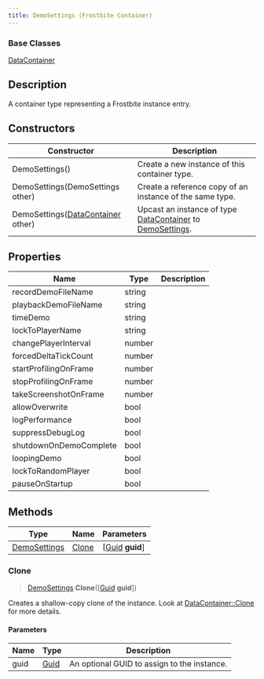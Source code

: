 ```yaml
---
title: DemoSettings (Frostbite Container)
---
```

### Base Classes

[DataContainer](/vext/ref/cls/shr/datacontainer)

## Description

A container type representing a Frostbite instance entry.

## Constructors

| Constructor                                                             | Description                                                                                                     |
| ----------------------------------------------------------------------- | --------------------------------------------------------------------------------------------------------------- |
| DemoSettings()                                                          | Create a new instance of this container type.                                                                   |
| DemoSettings(DemoSettings other)                                        | Create a reference copy of an instance of the same type.                                                        |
| DemoSettings([DataContainer](/vext/ref/cls/shr/datacontainer) other) | Upcast an instance of type [DataContainer](/vext/ref/cls/shr/datacontainer) to [DemoSettings](DemoSettings). |

## Properties

| Name                   | Type   | Description |
| ---------------------- | ------ | ----------- |
| recordDemoFileName     | string |             |
| playbackDemoFileName   | string |             |
| timeDemo               | string |             |
| lockToPlayerName       | string |             |
| changePlayerInterval   | number |             |
| forcedDeltaTickCount   | number |             |
| startProfilingOnFrame  | number |             |
| stopProfilingOnFrame   | number |             |
| takeScreenshotOnFrame  | number |             |
| allowOverwrite         | bool   |             |
| logPerformance         | bool   |             |
| suppressDebugLog       | bool   |             |
| shutdownOnDemoComplete | bool   |             |
| loopingDemo            | bool   |             |
| lockToRandomPlayer     | bool   |             |
| pauseOnStartup         | bool   |             |

## Methods

| Type                         | Name            | Parameters                                     |
| ---------------------------- | --------------- | ---------------------------------------------- |
| [DemoSettings](DemoSettings) | [Clone](#clone) | \[[Guid](/vext/ref/cls/shr/guid) **guid**\] |

### Clone

> [DemoSettings](DemoSettings) **Clone**(\[[Guid](/vext/ref/cls/shr/guid) **guid**\])

Creates a shallow-copy clone of the instance. Look at [DataContainer::Clone](/vext/ref/cls/shr/datacontainer#clone) for more details.

#### Parameters

| Name | Type         | Description                                 |
| ---- | ------------ | ------------------------------------------- |
| guid | [Guid](Guid) | An optional GUID to assign to the instance. |

